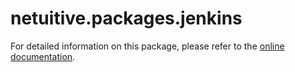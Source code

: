 # netuitive.packages.jenkins

For detailed information on this package, please refer to the [online documentation](https://help.netuitive.com/Content/Integrations/aws.htm).
